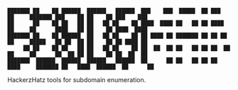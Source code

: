 ```
███████ ██    ██ ██████  ██████   ██████  ███    ███  █████  ██ ███    ██     ███████ ███    ██ ██    ██ ███    ███ 
██      ██    ██ ██   ██ ██   ██ ██    ██ ████  ████ ██   ██ ██ ████   ██     ██      ████   ██ ██    ██ ████  ████ 
███████ ██    ██ ██████  ██   ██ ██    ██ ██ ████ ██ ███████ ██ ██ ██  ██     █████   ██ ██  ██ ██    ██ ██ ████ ██ 
     ██ ██    ██ ██   ██ ██   ██ ██    ██ ██  ██  ██ ██   ██ ██ ██  ██ ██     ██      ██  ██ ██ ██    ██ ██  ██  ██ 
███████  ██████  ██████  ██████   ██████  ██      ██ ██   ██ ██ ██   ████     ███████ ██   ████  ██████  ██      ██ 
```
HackerzHatz tools for subdomain enumeration.                                                                                                                    
                                                                                                                    
                                                                                                                    

